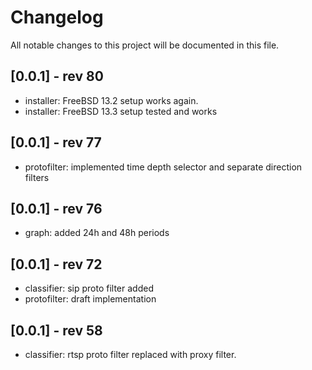 # Changelog

All notable changes to this project will be documented in this file.

## [0.0.1] - rev 80

- installer: FreeBSD 13.2 setup works again.
- installer: FreeBSD 13.3 setup tested and works

## [0.0.1] - rev 77

- protofilter: implemented time depth selector and separate direction filters

## [0.0.1] - rev 76

- graph: added 24h and 48h periods

## [0.0.1] - rev 72

- classifier: sip proto filter added
- protofilter: draft implementation

## [0.0.1] - rev 58

- classifier: rtsp proto filter replaced with proxy filter.
